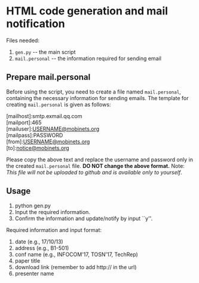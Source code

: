 # HTML code generation and mail notification

Files needed: 
1. ``gen.py`` -- the main script
2. ``mail.personal`` -- the information required for sending email

## Prepare mail.personal

Before using the script, you need to create a file named ``mail.personal``, containing the necessary information for sending emails. 
The template for creating ``mail.personal`` is given as follows:

\[mailhost\]:smtp.exmail.qq.com   
\[mailport\]:465   
\[mailuser\]:USERNAME@mobinets.org   
\[mailpass\]:PASSWORD   
\[from\]:USERNAME@mobinets.org   
\[to\]:notice@mobinets.org   

Please copy the above text and replace the username and password only in the created ``mail.personal`` file.
**DO NOT change the above format.**
Note: *This file will not be uploaded to github and is available only to yourself*.

## Usage

1. python gen.py
2. Input the required information.
3. Confirm the information and update/notify by input ``y''.

Required information and input format: 
1. date (e.g., 17/10/13)
2. address (e.g., B1-501)
3. conf name (e.g., INFOCOM'17, TOSN'17, TechRep)
4. paper title
5. download link (remember to add http:// in the url)
6. presenter name 